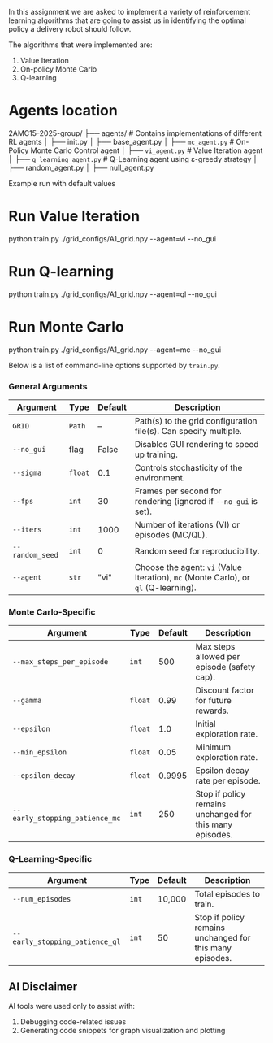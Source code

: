 In this assignment we are asked to implement a variety of reinforcement learning algorithms that are going to assist us in identifying the optimal policy a delivery robot should follow.

The algorithms that were implemented are:
1. Value Iteration
2. On-policy Monte Carlo 
3. Q-learning

# Agents location

2AMC15-2025-group/
├── agents/ # Contains implementations of different RL agents
│ ├── init.py 
│ ├── base_agent.py 
│ ├── `mc_agent.py` # On-Policy Monte Carlo Control agent
│ ├── `vi_agent.py` # Value Iteration agent
│ ├── `q_learning_agent.py` # Q-Learning agent using ε-greedy strategy
│ ├── random_agent.py 
│ ├── null_agent.py 


Example run with default values

# Run Value Iteration
python train.py ./grid_configs/A1_grid.npy --agent=vi --no_gui

# Run Q-learning
python train.py ./grid_configs/A1_grid.npy --agent=ql --no_gui

# Run Monte Carlo
python train.py ./grid_configs/A1_grid.npy --agent=mc --no_gui

Below is a list of command-line options supported by `train.py`.


### General Arguments

| Argument                  | Type     | Default | Description |
|---------------------------|----------|---------|-------------|
| `GRID`                    | `Path`   | –       | Path(s) to the grid configuration file(s). Can specify multiple. |
| `--no_gui`                | flag     | False   | Disables GUI rendering to speed up training. |
| `--sigma`                 | `float`  | 0.1     | Controls stochasticity of the environment. |
| `--fps`                   | `int`    | 30      | Frames per second for rendering (ignored if `--no_gui` is set). |
| `--iters`                 | `int`    | 1000    | Number of iterations (VI) or episodes (MC/QL). |
| `--random_seed`           | `int`    | 0       | Random seed for reproducibility. |
| `--agent`                 | `str`    | "vi"    | Choose the agent: `vi` (Value Iteration), `mc` (Monte Carlo), or `ql` (Q-learning). |

### Monte Carlo-Specific

| Argument                       | Type     | Default | Description |
|--------------------------------|----------|---------|-------------|
| `--max_steps_per_episode`      | `int`    | 500     | Max steps allowed per episode (safety cap). |
| `--gamma`                      | `float`  | 0.99    | Discount factor for future rewards. |
| `--epsilon`                    | `float`  | 1.0     | Initial exploration rate. |
| `--min_epsilon`               | `float`  | 0.05    | Minimum exploration rate. |
| `--epsilon_decay`             | `float`  | 0.9995  | Epsilon decay rate per episode. |
| `--early_stopping_patience_mc`| `int`    | 250     | Stop if policy remains unchanged for this many episodes. |

### Q-Learning-Specific

| Argument                       | Type     | Default | Description |
|--------------------------------|----------|---------|-------------|
| `--num_episodes`               | `int`    | 10,000  | Total episodes to train. |
| `--early_stopping_patience_ql`| `int`    | 50      | Stop if policy remains unchanged for this many episodes. |

## AI Disclaimer

AI tools were used only to assist with:
1. Debugging code-related issues
2. Generating code snippets for graph visualization and plotting
